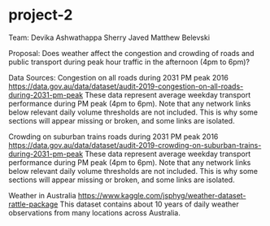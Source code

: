 # project-2

Team:
Devika Ashwathappa
Sherry Javed
Matthew Belevski

Proposal: 
Does weather affect the congestion and crowding of roads and public transport during peak hour traffic in the afternoon (4pm to 6pm)?

Data Sources:
Congestion on all roads during 2031 PM peak 2016
https://data.gov.au/data/dataset/audit-2019-congestion-on-all-roads-during-2031-pm-peak
These data represent average weekday transport performance during PM peak (4pm to 6pm). Note that any network links below relevant daily volume thresholds are not included. This is why some sections will appear missing or broken, and some links are isolated.

Crowding on suburban trains roads during 2031 PM peak 2016
https://data.gov.au/data/dataset/audit-2019-crowding-on-suburban-trains-during-2031-pm-peak
These data represent average weekday transport performance during PM peak (4pm to 6pm). Note that any network links below relevant daily volume thresholds are not included. This is why some sections will appear missing or broken, and some links are isolated.

Weather in Australia
https://www.kaggle.com/jsphyg/weather-dataset-rattle-package
This dataset contains about 10 years of daily weather observations from many locations across Australia.

